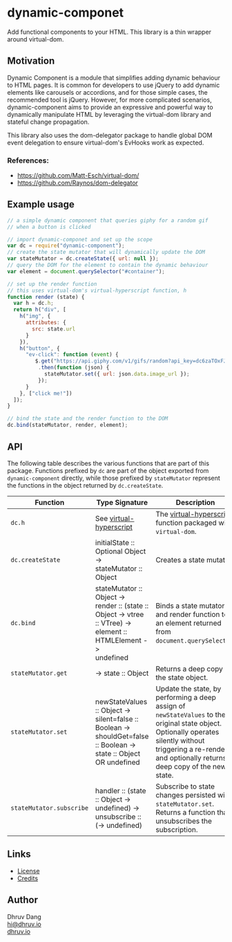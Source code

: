 # dynamic-componet

Add functional components to your HTML. This library is a thin wrapper around virtual-dom. 


## Motivation

Dynamic Component is a module that simplifies adding dynamic behaviour to HTML pages. It is common for developers to use jQuery to add dynamic elements like carousels or accordions, and for those simple cases, the recommended tool is jQuery. However, for more complicated scenarios, dynamic-component aims to provide an expressive and powerful way to dynamically manipulate HTML by leveraging the virtual-dom library and stateful change propagation.

This library also uses the dom-delegator package to handle global DOM event delegation to ensure virtual-dom's EvHooks work as expected.


### References:

- https://github.com/Matt-Esch/virtual-dom/
- https://github.com/Raynos/dom-delegator


## Example usage

```javascript
// a simple dynamic component that queries giphy for a random gif
// when a button is clicked

// import dynamic-componet and set up the scope
var dc = require("dynamic-component");
// create the state mutator that will dynamically update the DOM
var stateMutator = dc.createState({ url: null });
// query the DOM for the element to contain the dynamic behaviour
var element = document.querySelector("#container");

// set up the render function
// this uses virtual-dom's virtual-hyperscript function, h
function render (state) {
  var h = dc.h;
  return h("div", [
    h("img", {
      attributes: {
        src: state.url
      }
    }),
    h("button", {
      "ev-click": function (event) {
         $.get("https://api.giphy.com/v1/gifs/random?api_key=dc6zaTOxFJmzC&tag=cats")
          .then(function (json) {
            stateMutator.set({ url: json.data.image_url });
          });
      }
    }, ["click me!"])
  ]);
}

// bind the state and the render function to the DOM
dc.bind(stateMutator, render, element);
```


## API

The following table describes the various functions that are part of this package. Functions prefixed by `dc` are part of the object exported from `dynamic-component` directly, while those prefixed by `stateMutator` represent the functions in the object returned by `dc.createState`.

| Function | Type Signature | Description |
|---|---|---|
| `dc.h` | See [virtual-hyperscript](https://github.com/Matt-Esch/virtual-dom/tree/master/virtual-hyperscript) | The [virtual-hyperscript](https://github.com/Matt-Esch/virtual-dom/tree/master/virtual-hyperscript) function packaged with `virtual-dom`. |
| `dc.createState` | initialState :: Optional Object -><br>stateMutator :: Object | Creates a state mutator. |
| `dc.bind` | stateMutator :: Object -><br>render :: (state :: Object -> vtree :: VTree) -><br>element :: HTMLElement -><br>undefined | Binds a state mutator and render function to an element returned from `document.querySelector`. |
| `stateMutator.get` | -> state :: Object | Returns a deep copy of the state object. |
| `stateMutator.set` | newStateValues :: Object -><br>silent=false :: Boolean -><br>shouldGet=false :: Boolean -><br>state :: Object OR undefined | Update the state, by performing a deep assign of `newStateValues` to the original state object. Optionally operates silently without triggering a re-render, and optionally returns a deep copy of the new state. |
| `stateMutator.subscribe` | handler :: (state :: Object -> undefined) -><br>unsubscribe :: (-> undefined) | Subscribe to state changes persisted with `stateMutator.set`. Returns a function that unsubscribes the subscription. |


## Links

- [License](LICENSE.txt)
- [Credits](CREDITS.md)


## Author

Dhruv Dang  
[hi@dhruv.io](mailto:hi@dhruv.io)  
[dhruv.io](https://dhruv.io)
